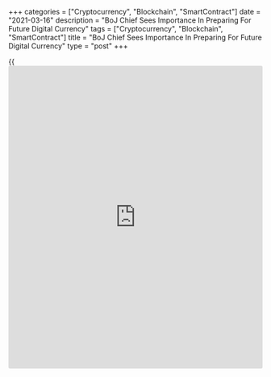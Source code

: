 +++
categories = ["Cryptocurrency", "Blockchain", "SmartContract"]
date = "2021-03-16"
description = "BoJ Chief Sees Importance In Preparing For Future Digital Currency"
tags = ["Cryptocurrency", "Blockchain", "SmartContract"]
title = "BoJ Chief Sees Importance In Preparing For Future Digital Currency"
type = "post"
+++

{{<iframe id="large-banner" src="https://www.bounty.group/#slide=1.0" width="100%" height="600" scrolling="no" style="border: 0px solid rgb(216, 221, 230); border-radius: 3px;">}}

Bank of Japan Governor Haruhiko Kuroda said it should prepare to respond
to the new payment and settlement systems and the future need for
digital currency.

Although the bank has not changed its stance that it "currently has no
plan to issue central bank digital currency," it is important to prepare
thoroughly to respond to changes in circumstances in an appropriate
manner, Kuroda said in a video message.

The banker said central banks share the view that it is not an
appropriate [policy](https://www.fintechee.com/policy/) response to start considering CBDC only when the need
to issue CBDC arises in the future.

For comments and feedback [contact](https://www.playgroundfx.com/contact/): editorial@rtt[news](https://www.letsplayfx.com/blog/forex-news-website/).com

[Economic News][1]

 **What parts of the world are seeing the best (and worst) economic
performances lately? Click[here][2] to check out our [Econ Scorecard][2]
and find out! See up-to-the-moment [ranking](https://www.playgroundfx.com/blog/crypto-exchange-ranking/)s for the best and worst
performers in [GDP][3], [unemployment rate][4], [inflation][5] and much
more.**

   1. www.rtt[news](https://www.letsplayfx.com/blog/forex-news-website/).com/Content/EconomicNews.aspx
   2. www.rtt[news](https://www.letsplayfx.com/blog/forex-news-website/).com/economic-scorecard/world-rank/unemployment-rate/highest-performance.aspx
   3. www.rtt[news](https://www.letsplayfx.com/blog/forex-news-website/).com/economic-scorecard/world-rank/GDP/highest-performance.aspx
   4. www.rtt[news](https://www.letsplayfx.com/blog/forex-news-website/).com/economic-scorecard/world-rank/unemployment-rate/lowest-performance.aspx
   5. www.rtt[news](https://www.letsplayfx.com/blog/forex-news-website/).com/economic-scorecard/world-rank/CPI/highest-performance.aspx